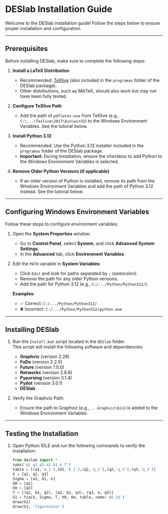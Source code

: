 # DESlab Installation Guide

Welcome to the DESlab installation guide! Follow the steps below to ensure proper installation and configuration.

---

## **Prerequisites**

Before installing DESlab, make sure to complete the following steps:

1. **Install a LaTeX Distribution**  
   - Recommended: [TeXlive](https://www.tug.org/texlive/acquire.html) (also included in the `programas` folder of the DESlab package).  
   - Other distributions, such as MikTeX, should also work but may not have been fully tested.  

2. **Configure TeXlive Path**  
   - Add the path of `pdflatex.exe` from TeXlive (e.g., `C:\...\Texlive\2017\bin\win32`) to the Windows Environment Variables. See the tutorial below.

3. **Install Python 3.12**  
   - Recommended: Use the Python 3.12 installer included in the `programas` folder of the DESlab package.  
   - **Important:** During installation, ensure the checkbox to add Python to the Windows Environment Variables is selected.

4. **Remove Older Python Versions (if applicable)**  
   - If an older version of Python is installed, remove its path from the Windows Environment Variables and add the path of Python 3.12 instead. See the tutorial below.

---

## **Configuring Windows Environment Variables**

Follow these steps to configure environment variables:

1. Open the **System Properties** window:  
   - Go to **Control Panel**, select **System**, and click **Advanced System Settings**.  
   - In the **Advanced** tab, click **Environment Variables**.

2. Edit the `PATH` variable in **System Variables**:  
   - Click `Edit` and look for paths separated by `;` (semicolon).  
   - Remove the path for any older Python versions.  
   - Add the path for Python 3.12 (e.g., `C:/.../Python/Python312/`).

   **Examples**:  
   - ✅ Correct: `C:/.../Python/Python312/`  
   - ❌ Incorrect: `C:/.../Python/Python312/python.exe`

---

## **Installing DESlab**

1. Run the `Install.bat` script located in the `DESlab` folder.  
   This script will install the following software and dependencies:  
   - **Graphviz** (version 2.28)  
   - **FaDo** (version 2.2.0)  
   - **Future** (version 1.0.0)  
   - **Networkx** (version 2.8.8)  
   - **Pyparsing** (version 3.1.4)  
   - **Pydot** (version 3.0.1)  
   - **DESlab**

2. Verify the Graphviz Path:  
   - Ensure the path to Graphviz (e.g., `...Graphviz\bin`) is added to the Windows Environment Variables.

---

## **Testing the Installation**

1. Open Python IDLE and run the following commands to verify the installation:

   ```python
   from deslab import *
   syms('q1 q2 q3 a1 b1 e f')
   table = [(a1,'a_1'),(b1,'b_1'),(q1,'q_1'),(q2,'q_2'),(q3,'q_3')]
   X = [q1, q2, q3]
   Sigma = [a1, b1, e]
   X0 = [q1]
   Xm = [q3]
   T = [(q1, b1, q2), (q2, b1, q3), (q3, e, q3)]
   G1 = fsa(X, Sigma, T, X0, Xm, table, name='$G_1$')
   draw(G1)
   draw(G1, 'figurecolor')